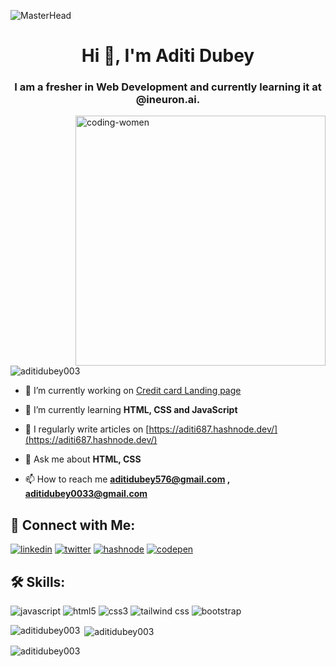 ![MasterHead](https://camo.githubusercontent.com/48ec00ed4c84e771db4a1db90b56352923a8d644452a32b434d68e97006c9337/68747470733a2f2f63686b736b696c6c732e636f6d2f77702d636f6e74656e742f75706c6f6164732f323032302f30342f504e432d416e696d617465642d42616e6e6572732e676966)
<h1 align="center">Hi 👋, I'm Aditi Dubey</h1>
<h3 align="center">I am a fresher in Web Development and currently learning it at @ineuron.ai.</h3>
<img  align = "right" src="https://miro.medium.com/max/720/1*qdAW1TjCN57h1lbuuzvchg.gif" alt="coding-women" width="400">
<p align="left"> <img src="https://komarev.com/ghpvc/?username=aditidubey003&label=Profile%20views&color=0e75b6&style=flat" alt="aditidubey003" /> </p>

- 🔭 I’m currently working on [Credit card Landing page](https://github.com/aditidubey003/FSJS-Project-7)

- 🌱 I’m currently learning **HTML, CSS and JavaScript**

- 📝 I regularly write articles on [https://aditi687.hashnode.dev/](https://aditi687.hashnode.dev/)

- 💬 Ask me about **HTML, CSS**

- 📫 How to reach me **aditidubey576@gmail.com , aditidubey0033@gmail.com**


## 🔗 Connect with Me:

[![linkedin](https://img.shields.io/badge/linkedin-0A66C2?style=for-the-badge&logo=linkedin&logoColor=white)](https://www.linkedin.com/in/aditi-dubey-a91057217/)
[![twitter](https://img.shields.io/badge/twitter-1DA1F2?style=for-the-badge&logo=twitter&logoColor=white)](https://twitter.com/aditidubey576)
[![hashnode](https://img.shields.io/badge/Hashnode-2962FF.svg?style=for-the-badge&logo=Hashnode&logoColor=white)](https://aditi687.hashnode.dev/)
[![codepen](https://img.shields.io/badge/CodePen-000000.svg?style=for-the-badge&logo=CodePen&logoColor=white)](https://codepen.io/aditidubey003)

## 🛠 Skills:

![javascript](https://img.shields.io/badge/JavaScript-F7DF1E.svg?style=for-the-badge&logo=JavaScript&logoColor=black)
![html5](https://img.shields.io/badge/HTML5-E34F26.svg?style=for-the-badge&logo=HTML5&logoColor=white)
![css3](https://img.shields.io/badge/CSS3-1572B6.svg?style=for-the-badge&logo=CSS3&logoColor=white)
![tailwind css](https://img.shields.io/badge/Tailwind%20CSS-06B6D4.svg?style=for-the-badge&logo=Tailwind-CSS&logoColor=white)
![bootstrap](https://img.shields.io/badge/Bootstrap-7952B3.svg?style=for-the-badge&logo=Bootstrap&logoColor=white)


<p><img align="left" src="https://github-readme-stats.vercel.app/api/top-langs?username=aditidubey003&show_icons=true&locale=en&layout=compact" alt="aditidubey003" /></p>

<p>&nbsp;<img align="center" src="https://github-readme-stats.vercel.app/api?username=aditidubey003&show_icons=true&locale=en" alt="aditidubey003" /></p>

<p><img align="center" src="https://github-readme-streak-stats.herokuapp.com/?user=aditidubey003&" alt="aditidubey003" /></p>
